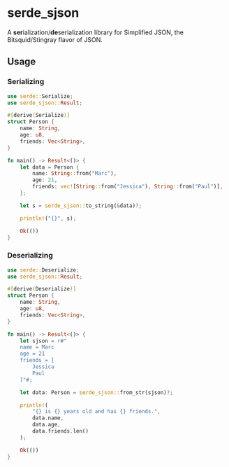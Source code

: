 # serde_sjson

A **ser**ialization/**de**serialization library for Simplified JSON,
the Bitsquid/Stingray flavor of JSON.

## Usage

### Serializing

```rust
use serde::Serialize;
use serde_sjson::Result;

#[derive(Serialize)]
struct Person {
    name: String,
    age: u8,
    friends: Vec<String>,
}

fn main() -> Result<()> {
    let data = Person {
        name: String::from("Marc"),
        age: 21,
        friends: vec![String::from("Jessica"), String::from("Paul")],
    };

    let s = serde_sjson::to_string(&data)?;

    println!("{}", s);

    Ok(())
}
```

### Deserializing

```rust
use serde::Deserialize;
use serde_sjson::Result;

#[derive(Deserialize)]
struct Person {
    name: String,
    age: u8,
    friends: Vec<String>,
}

fn main() -> Result<()> {
    let sjson = r#"
    name = Marc
    age = 21
    friends = [
        Jessica
        Paul
    ]"#;

    let data: Person = serde_sjson::from_str(sjson)?;

    println!(
        "{} is {} years old and has {} friends.",
        data.name,
        data.age,
        data.friends.len()
    );

    Ok(())
}
```
